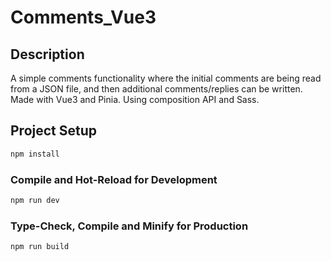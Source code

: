 # Comments_Vue3

## Description
A simple comments functionality where the initial comments are being read from a JSON file, and then additional comments/replies can be written. Made with Vue3 and Pinia. Using composition API and Sass.

## Project Setup

```sh
npm install
```

### Compile and Hot-Reload for Development

```sh
npm run dev
```

### Type-Check, Compile and Minify for Production

```sh
npm run build
```
